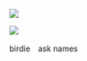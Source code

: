 <p align="center">

![](https://komarev.com/ghpvc/?username=intersexism&color=ebcad5) 

![](https://file.garden/ZRhkSjvANRar6iiQ/rentry%20co%20reform/divs/divs%20pink/qgto0m.gif)

$\text{birdie　ask names}$
</p>
